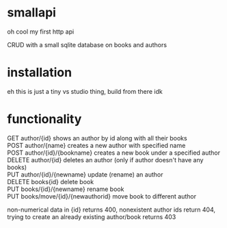 # smallapi
oh cool my first http api

CRUD with a small sqlite database on books and authors

# installation
eh this is just a tiny vs studio thing, build from there idk

# functionality
GET author/{id} shows an author by id along with all their books    
POST author/{name} creates a new author with specified name    
POST author/{id}/{bookname} creates a new book under a specified author    
DELETE author/{id} deletes an author (only if author doesn't have any books)    
PUT author/{id}/{newname} update (rename) an author    
DELETE books{id} delete book    
PUT books/{id}/{newname} rename book    
PUT books/move/{id}/{newauthorid} move book to different author    

non-numerical data in {id} returns 400, nonexistent author ids return 404, trying to create an already existing author/book returns 403
